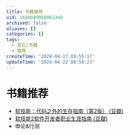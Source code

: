 ```yaml
---
title: 书籍推荐
uid: 1688849860861340
archived: false
aliases: []
categories: []
tags:
  - 其它/书籍
  - 推荐
createTime: '2024-04-17 09:55:17'
updateTime: '2024-04-22 09:58:23'
---
```


# 书籍推荐

- [软技能：代码之外的生存指南（第2版） (豆瓣)](https://book.douban.com/subject/36044253/)
- [软技能2软件开发者职业生涯指南 (豆瓣)](https://book.douban.com/subject/35043940/)
- 申论&行测
